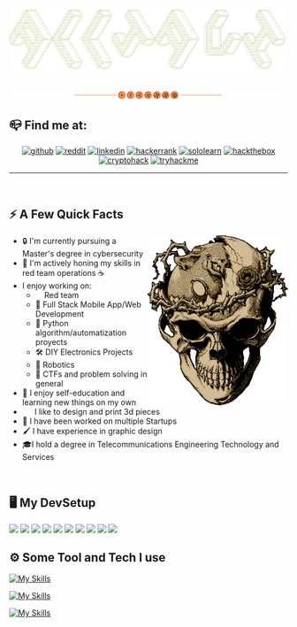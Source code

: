 <div align="center">
  <img src="img/AllJavi.png">
  <br><br><br>
  <img src="img/separator.png">
</div>

## 📪 Find me at:
<div align="center">

[![github](https://img.shields.io/badge/GitHub-32302f?style=for-the-badge&logo=GitHub&logoColor=white)](https://github.com/AllJavi)
[![reddit](https://img.shields.io/badge/Reddit-ea6962?style=for-the-badge&logo=Reddit&logoColor=white)](https://www.reddit.com/user/AllJavi)
[![linkedin](https://img.shields.io/badge/Linkedin-7daea3?style=for-the-badge&logo=Linkedin&logoColor=white)](https://www.linkedin.com/in/javier-madrigal-torija-94925120a/)
[![hackerrank](https://img.shields.io/badge/HackerRank-89b482?style=for-the-badge&logo=HackerRank&logoColor=white)](https://www.hackerrank.com/AllJavi)
[![sololearn](https://img.shields.io/badge/Sololearn-d3869b?style=for-the-badge&logo=Sololearn&logoColor=white)](https://www.sololearn.com/profile/21051432i)
[![hackthebox](https://img.shields.io/badge/HackTheBox-a9b665?style=for-the-badge&logo=HackTheBox&logoColor=white)](https://app.hackthebox.com/users/765675)
[![cryptohack](https://img.shields.io/badge/CryptoHack-e78a4e?style=for-the-badge&logo=RubySinatra&logoColor=white)](https://cryptohack.org/user/AllJavi/)
[![tryhackme](https://img.shields.io/badge/TryHackMe-282828?style=for-the-badge&logo=TryHackMe&logoColor=white)](https://tryhackme.com/p/AllJavi)

</div>


---

<br>

## ⚡️ A Few Quick **Facts**

<img height="307" src="img/berserk.gif" align=right>

- 🔒 I'm currently pursuing a Master's degree in cybersecurity
- 🌱 I'm actively honing my skills in red team operations ☕
-  I enjoy working on:
    - <img height="12" width="12" src="https://cdn.simpleicons.org/redhat" /> Red team
    - 📱 Full Stack Mobile App/Web Development
    - 🐍 Python algorithm/automatization proyects
    - 🛠 DIY Electronics Projects
    - 🤖 Robotics
    -  🏴 CTFs and problem solving in general
- 🧠 I enjoy self-education and learning new things on my own
- <img height="12" width="18" src="https://cdn.simpleicons.org/autodesk" /> I like to design and print 3d pieces
- 🤔 I have been worked on multiple Startups
- 🖌 I have experience in graphic design
- 🎓I hold a degree in Telecommunications Engineering Technology and Services 

<br>

## 🖥️ My DevSetup
<img src="https://img.shields.io/badge/Arch Linux-32302f.svg?&style=flat-square&logo=Archlinux&logoColor=Legion"> 
<img src="https://img.shields.io/badge/Kali Linux-32302f.svg?&style=flat-square&logo=KaliLinux&logoColor=white"> 
<img src="https://img.shields.io/badge/Windows-32302f.svg?&style=flat-square&logo=windows&logoColor=0078D6"> 
<img src="https://img.shields.io/badge/IOs-32302f.svg?&style=flat-square&logo=apple"> 
<img src="https://img.shields.io/badge/Firefox-32302f.svg?&style=flat-square&logo=firefox"> 
<img src="https://img.shields.io/badge/Vim-32302f?style=flat-square&logo=vim&logoColor=019733"> 
<img src="https://img.shields.io/badge/VS Code-32302f?style=flat-square&logo=visual-studio&logoColor=007ACC"> 
<img src="https://img.shields.io/badge/Terminal-32302f.svg?&style=flat-square&logo=iterm2&logoColor=white"> 
<img src="https://img.shields.io/badge/Obsidian-32302f.svg?&style=flat-square&logo=Obsidian&logoColor=483699">
<img src="https://img.shields.io/badge/Spotify-32302f.svg?&style=flat-square&logo=spotify&logoColor=1ED760">

<br>

## ️⚙️ Some Tool and Tech I use

[![My Skills](https://skillicons.dev/icons?i=bash,c,cpp,python,lua,ruby,regex)](https://skillicons.dev)

[![My Skills](https://skillicons.dev/icons?i=docker,aws,firebase,flutter,react,vue,bootstrap)](https://skillicons.dev)

[![My Skills](https://skillicons.dev/icons?i=photoshop,illustrator,figma,blender,autocad,raspberrypi,arduino)](https://skillicons.dev)